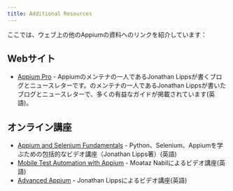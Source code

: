 ```yaml
---
title: Additional Resources
---
```


<!-- Here you can find links to additional Appium resources around the web: -->
ここでは、ウェブ上の他のAppiumの資料へのリンクを紹介しています：

<!-- ## Websites -->
## Webサイト

<!-- - [Appium Pro](https://appiumpro.com) - a blog and newsletter written by one of Appium's
maintainers, Jonathan Lipps, with lots of useful guides -->

- [Appium Pro](https://appiumpro.com) - Appiumのメンテナの一人であるJonathan Lippsが書くブログとニュースレターです。のメンテナの一人であるJonathan Lippsが書いたブログとニュースレターで、多くの有益なガイドが掲載されています(英語)。

<!-- ## Online Courses -->
## オンライン講座

<!-- - [Appium and Selenium Fundamentals](https://ui.headspin.io/university/learn/appium-selenium-fundamentals-2020) - a comprehensive video course on learning Python, Selenium, and Appium by Jonathan Lipps
- [Mobile Test Automation with Appium](https://testautomationu.applitools.com/appium-java-tutorial/) - a video course by Moataz Nabil
- [Advanced Appium](https://www.linkedin.com/learning/advanced-appium) - a video course by Jonathan Lipps -->

- [Appium and Selenium Fundamentals](https://ui.headspin.io/university/learn/appium-selenium-fundamentals-2020) - Python、Selenium、Appiumを学ぶための包括的なビデオ講座（Jonathan Lipps著）(英語)
- [Mobile Test Automation with Appium](https://testautomationu.applitools.com/appium-java-tutorial/) - Moataz Nabilによるビデオ講座(英語)
- [Advanced Appium](https://www.linkedin.com/learning/advanced-appium) - Jonathan Lippsによるビデオ講座(英語)
